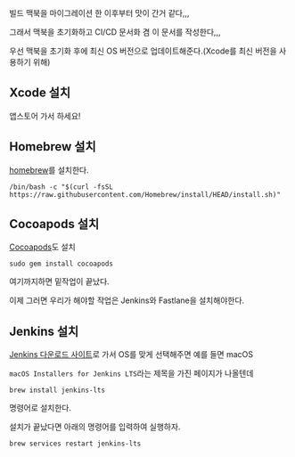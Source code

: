 빌드 맥북을 마이그레이션 한 이후부터 맛이 간거 같다,,,

그래서 맥북을 초기화하고 CI/CD 문서화 겸 이 문서를 작성한다,,,

우선 맥북을 초기화 후에 최신 OS 버전으로 업데이트해준다.(Xcode를 최신 버전을 사용하기 위해)
## Xcode 설치
앱스토어 가서 하세요!
## Homebrew 설치
[homebrew](https://brew.sh)를 설치한다.
```shell
/bin/bash -c "$(curl -fsSL https://raw.githubusercontent.com/Homebrew/install/HEAD/install.sh)"
```
## Cocoapods 설치
[Cocoapods](https://cocoapods.org)도 설치
```shell
sudo gem install cocoapods
```
여기까지하면 밑작업이 끝났다.

이제 그러면 우리가 해야할 작업은 Jenkins와 Fastlane을 설치해야한다.
## Jenkins 설치
[Jenkins 다운로드 사이트](https://www.jenkins.io/download/)로 가서 OS를 맞게 선택해주면 예를 들면 macOS 

`macOS Installers for Jenkins LTS`라는 제목을 가진 페이지가 나올텐데
```shell
brew install jenkins-lts
```
명령어로 설치한다.

설치가 끝났다면 아래의 명령어를 입력하여 실행하자.
```shell
brew services restart jenkins-lts
```
